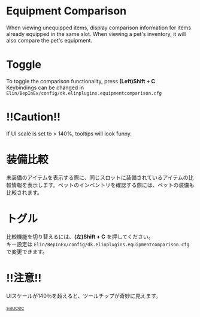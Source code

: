 ﻿# Equipment Comparison

When viewing unequipped items, display comparison information for items already equipped in the same slot. When viewing
a pet's inventory, it will also compare the pet's equipment.

# Toggle

To toggle the comparison functionality, press **(Left)Shift + C**  
Keybindings can be changed in `Elin/BepInEx/config/dk.elinplugins.equipmentcomparison.cfg`

# !!Caution!!

If UI scale is set to > 140%, tooltips will look funny.

# 装備比較

未装備のアイテムを表示する際に、同じスロットに装備されているアイテムの比較情報を表示します。ペットのインベントリを確認する際には、ペットの装備も比較されます。

# トグル

比較機能を切り替えるには、**(左)Shift + C** を押してください。  
キー設定は `Elin/BepInEx/config/dk.elinplugins.equipmentcomparison.cfg` で変更できます。

# !!注意!!

UIスケールが140％を超えると、ツールチップが奇妙に見えます。

[saucec](https://github.com/gottyduke/Elin.Plugins/tree/master/EquipmentComparison)